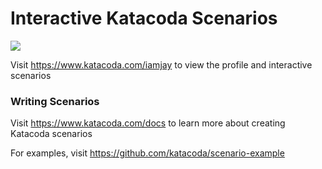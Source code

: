 # Interactive Katacoda Scenarios

[![](http://shields.katacoda.com/katacoda/iamjay/count.svg)](https://www.katacoda.com/iamjay "Get your profile on Katacoda.com")

Visit https://www.katacoda.com/iamjay to view the profile and interactive scenarios

### Writing Scenarios
Visit https://www.katacoda.com/docs to learn more about creating Katacoda scenarios

For examples, visit https://github.com/katacoda/scenario-example
